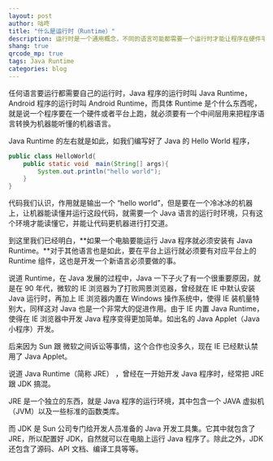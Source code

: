 ```yaml
---
layout: post
author: 咕咚
title: "什么是运行时（Runtime）"
description: 运行时是一个通用概念，不同的语言可能都需要一个运行时才能让程序在硬件平台运行，这篇文章介绍了什么是运行时。
shang: true
qrcode_mp: true
tags: Java Runtime
categories: blog 
---
```


任何语言要运行都需要自己的运行时，Java 程序的运行时叫 Java Runtime，Android 程序的运行时叫 Android Runtime，而具体 Runtime 是个什么东西呢，就是说一个程序要在一个硬件或者平台上跑，就必须要有一个中间层用来把程序语言转换为机器能听懂的机器语言。

Java Runtime 的左右就是如此，如我们编写好了 Java 的 Hello World 程序，

```java
public class HelloWorld{
    public static void  main(String[] args){
        System.out.println("hello world");
    }
}
```

代码我们认识，作用就是输出一个 “hello world”，但是要在一个冷冰冰的机器上，让机器能读懂并运行这段代码，就需要一个 Java 语言的运行时环境，只有这个环境才能读懂它，并能让代码更机器进行打交道。

到这里我们已经明白，**如果一个电脑要能运行 Java 程序就必须安装有 Java Runtime。**对于其他语言也是如此，要在平台上运行就必须要有对应平台上的 Runtime 组件，这也是开发一个新语言必须要做的事。

说道 Runtime，在 Java 发展的过程中，Java 一下子火了有一个很重要原因，就是在 90 年代，微软的 IE 浏览器为了打败网景浏览器，曾经就在 IE 中默认安装 Java 运行时，再加上 IE 浏览器内置在 Windows 操作系统中，使得 IE 装机量特别大，同样这对 Java 也是一个非常大的促进作用。由于 IE 内置 Java Runtime，使得在 IE 浏览器中开发 Java 程序变得更加简单。如出名的  Java Applet（Java 小程序）开发。

后来因为 Sun 跟 微软之间诉讼等事情，这个合作也没多久，现在 IE 已经默认禁用了 Java Applet。

说道 Java Runtime（简称 JRE） ，曾经在一开始开发 Java 程序时，经常把 JRE 跟 JDK 搞混。

JRE 是一个独立的东西，就是 Java 程序的运行环境，其中包含一个 JAVA 虚拟机（JVM）以及一些标准的函数类库。

而 JDK 是 Sun 公司专门给开发人员准备的 Java 开发工具集。它其中就包含了 JRE，所以配置好 JDK，自然就可以在电脑上运行 Java 程序了。除此之外，JDK 还包含了源码、API 文档、编译工具等等。

